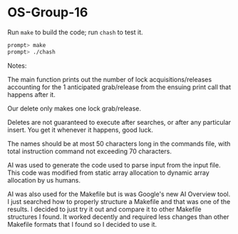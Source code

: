 # OS-Group-16
Run `make` to build the code; run `chash` to test it.

```sh
prompt> make
prompt> ./chash
```
Notes:

The main function prints out the number of lock acquisitions/releases accounting
for the 1 anticipated grab/release from the ensuing print call that happens after it.
        
Our delete only makes one lock grab/release.

Deletes are not guaranteed to execute after searches, or after any particular insert.
You get it whenever it happens, good luck.

The names should be at most 50 characters long in the commands file, with total instruction command not exceeding 70 characters.
        
AI was used to generate the code used to parse input from the input file.
This code was modified from static array allocation to dynamic array allocation by us humans.

AI was also used for the Makefile but is was Google's new AI Overview tool.
I just searched how to properly structure a Makefile and that was one of the results.
I decided to just try it out and compare it to other Makefile structures I found.
It worked decently and required less changes than other Makefile formats that I found so I decided to use it.
